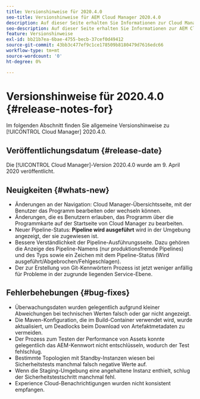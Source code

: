 ```yaml
---
title: Versionshinweise für 2020.4.0
seo-title: Versionshinweise für AEM Cloud Manager 2020.4.0
description: Auf dieser Seite erhalten Sie Informationen zur Cloud Manager-Version 2020.4.0.
seo-description: Auf dieser Seite erhalten Sie Informationen zur AEM Cloud Manager-Version 2020.4.0.
feature: Versionshinweise
exl-id: bb21b7ea-6bae-4755-becb-37cef0d49412
source-git-commit: 43bb3c477ef9c1ce178509b8180479d7616edc66
workflow-type: tm+mt
source-wordcount: '0'
ht-degree: 0%

---
```


# Versionshinweise für 2020.4.0 {#release-notes-for}

Im folgenden Abschnitt finden Sie allgemeine Versionshinweise zu [!UICONTROL Cloud Manager] 2020.4.0.

## Veröffentlichungsdatum {#release-date}

Die [!UICONTROL Cloud Manager]-Version 2020.4.0 wurde am 9. April 2020 veröffentlicht.

## Neuigkeiten {#whats-new}

* Änderungen an der Navigation: Cloud Manager-Übersichtsseite, mit der Benutzer das Programm bearbeiten oder wechseln können.
* Änderungen, die es Benutzern erlauben, das Programm über die Programmkarte auf der Startseite von Cloud Manager zu bearbeiten.
* Neuer Pipeline-Status: **Pipeline wird ausgeführt** wird in der Umgebung angezeigt, der sie zugewiesen ist.
* Bessere Verständlichkeit der Pipeline-Ausführungsseite. Dazu gehören die Anzeige des Pipeline-Namens (nur produktionsfremde Pipelines) und des Typs sowie ein Zeichen mit dem Pipeline-Status (Wird ausgeführt/Abgebrochen/Fehlgeschlagen).
* Der zur Erstellung von Git-Kennwörtern Prozess ist jetzt weniger anfällig für Probleme in der zugrunde liegenden Service-Ebene.

## Fehlerbehebungen {#bug-fixes}

* Überwachungsdaten wurden gelegentlich aufgrund kleiner Abweichungen bei technischen Werten falsch oder gar nicht angezeigt.
* Die Maven-Konfiguration, die im Build-Container verwendet wird, wurde aktualisiert, um Deadlocks beim Download von Artefaktmetadaten zu vermeiden.
* Der Prozess zum Testen der Performance von Assets konnte gelegentlich das AEM-Kennwort nicht entschlüsseln, wodurch der Test fehlschlug.
* Bestimmte Topologien mit Standby-Instanzen wiesen bei Sicherheitstests manchmal falsch negative Werte auf.
* Wenn die Staging-Umgebung eine angehaltene Instanz enthielt, schlug der Sicherheitstestschritt manchmal fehl.
* Experience Cloud-Benachrichtigungen wurden nicht konsistent empfangen.
